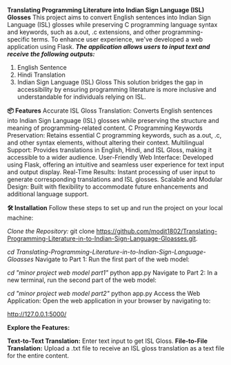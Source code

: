 **Translating Programming Literature into Indian Sign Language (ISL) Glosses**
This project aims to convert English sentences into Indian Sign Language (ISL) glosses while preserving C programming language syntax and keywords, such as a.out, .c extensions, and other programming-specific terms.
To enhance user experience, we've developed a web application using Flask. 
_**The application allows users to input text and receive the following outputs:**_

1. English Sentence
2. Hindi Translation
3. Indian Sign Language (ISL) Gloss
This solution bridges the gap in accessibility by ensuring programming literature is more inclusive and understandable for individuals relying on ISL.

**📦 Features**
Accurate ISL Gloss Translation: Converts English sentences into Indian Sign Language (ISL) glosses while preserving the structure and meaning of programming-related content.
C Programming Keywords Preservation: Retains essential C programming keywords, such as a.out, .c, and other syntax elements, without altering their context.
Multilingual Support: Provides translations in English, Hindi, and ISL Gloss, making it accessible to a wider audience.
User-Friendly Web Interface: Developed using Flask, offering an intuitive and seamless user experience for text input and output display.
Real-Time Results: Instant processing of user input to generate corresponding translations and ISL glosses.
Scalable and Modular Design: Built with flexibility to accommodate future enhancements and additional language support.

**🛠️ Installation**
Follow these steps to set up and run the project on your local machine:

_Clone the Repository:_
git clone https://github.com/modit1802/Translating-Programming-Literature-in-to-Indian-Sign-Language-Gloasses.git.

_cd Translating-Programming-Literature-in-to-Indian-Sign-Language-Gloasses_
Navigate to Part 1:
Run the first part of the web model:

_cd "minor project web model part1"_
python app.py
Navigate to Part 2:
In a new terminal, run the second part of the web model:

_cd "minor project web model part2"_
python app.py
Access the Web Application:
Open the web application in your browser by navigating to:

http://127.0.0.1:5000/

**Explore the Features:**

**Text-to-Text Translation:** Enter text input to get ISL Gloss.
**File-to-File Translation:** Upload a .txt file to receive an ISL gloss translation as a text file for the entire content.
